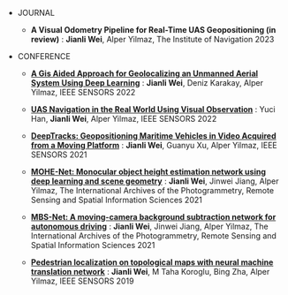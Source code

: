 * JOURNAL
   * **A Visual Odometry Pipeline for Real-Time UAS Geopositioning (in review)**
   : **Jianli Wei**, Alper Yilmaz, The Institute of Navigation 2023

* CONFERENCE
  * **[A Gis Aided Approach for Geolocalizing an Unmanned Aerial System Using Deep Learning](https://scholar.google.com/citations?view_op=view_citation&hl=en&user=_Oq_-Z4AAAAJ&citation_for_view=_Oq_-Z4AAAAJ:qjMakFHDy7sC)**
  : **Jianli Wei**, Deniz Karakay, Alper Yilmaz, IEEE SENSORS 2022
  
  * **[UAS Navigation in the Real World Using Visual Observation](https://scholar.google.com/citations?view_op=view_citation&hl=en&user=_Oq_-Z4AAAAJ&citation_for_view=_Oq_-Z4AAAAJ:UeHWp8X0CEIC)**
  : Yuci Han, **Jianli Wei**, Alper Yilmaz, IEEE SENSORS 2022
  
  * **[DeepTracks: Geopositioning Maritime Vehicles in Video Acquired from a Moving Platform](https://scholar.google.com/citations?view_op=view_citation&hl=en&user=_Oq_-Z4AAAAJ&citation_for_view=_Oq_-Z4AAAAJ:9yKSN-GCB0IC)**
  : **Jianli Wei**, Guanyu Xu, Alper Yilmaz, IEEE SENSORS 2021
  
  * **[MOHE-Net: Monocular object height estimation network using deep learning and scene geometry](https://scholar.google.com/citations?view_op=view_citation&hl=en&user=_Oq_-Z4AAAAJ&citation_for_view=_Oq_-Z4AAAAJ:2osOgNQ5qMEC)**
  : **Jianli Wei**, Jinwei Jiang, Alper Yilmaz, The International Archives of the Photogrammetry, Remote Sensing and Spatial Information Sciences 2021
  
  * **[MBS-Net: A moving-camera background subtraction network for autonomous driving](https://scholar.google.com/citations?view_op=view_citation&hl=en&user=_Oq_-Z4AAAAJ&citation_for_view=_Oq_-Z4AAAAJ:u-x6o8ySG0sC)**
  : **Jianli Wei**, Jinwei Jiang, Alper Yilmaz, The International Archives of the Photogrammetry, Remote Sensing and Spatial Information Sciences 2021
  
  * **[Pedestrian localization on topological maps with neural machine translation network](https://scholar.google.com/citations?view_op=view_citation&hl=en&user=_Oq_-Z4AAAAJ&citation_for_view=_Oq_-Z4AAAAJ:d1gkVwhDpl0C)**
  : **Jianli Wei**, M Taha Koroglu, Bing Zha, Alper Yilmaz, IEEE SENSORS 2019
